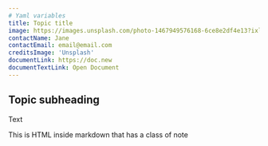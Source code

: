 ```yaml
---
# Yaml variables
title: Topic title
image: https://images.unsplash.com/photo-1467949576168-6ce8e2df4e13?ixlib=rb-1.2.1&ixid=eyJhcHBfaWQiOjEyMDd9&auto=format&fit=crop&w=400&h=400&q=80
contactName: Jane
contactEmail: email@email.com
creditsImage: 'Unsplash'
documentLink: https://doc.new
documentTextLink: Open Document
---
```


## Topic subheading 

Text

<div class="bg-blue-500 text-white p-4 mb-4">
  This is HTML inside markdown that has a class of note
</div>

